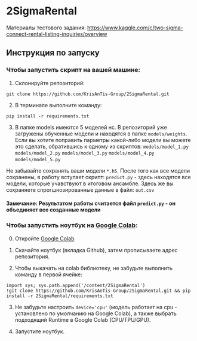 # 2SigmaRental
Материалы тестового задания: 
https://www.kaggle.com/c/two-sigma-connect-rental-listing-inquiries/overview

## Инструкция по запуску
### Чтобы запустить скрипт на вашей машине:

1) Cклонируйте репозиторий:

`git clone https://github.com/KrisAnTis-Group/2SigmaRental.git`

2) В терминале выполните команду:

`pip install -r requirements.txt`

3) В папке models имеются 5 моделей нс. В репозиторий уже загружены обученные модели и находятся в папке `models/weights`. Если вы хотите поправить парметры какой-либо модели вы можете это сделать, обратившись к одному из скриптов:
`models/model_1.py`
`models/model_2.py`
`models/model_3.py`
`models/model_4.py`
`models/model_5.py`

Не забывайте сохранять ваши модели `*.h5`. После того как все модели сохранены, в работу вступает скрипт: `predict.py` - здесь находятся все модели, которые учавствуют в итоговом ансамбле. Здесь же вы сохраняете спрогшнозированные данные в файл: `out.csv`

#### Замечание: Результатом работы считается файл `predict.py` - он объединяет все созданные модели

### Чтобы запустить ноутбук на [Google Colab](https://colab.research.google.com):

0) Откройте [Google Colab](https://colab.research.google.com)

1) Скачайте ноутбук (вкладка Github), затем прописываете адрес репозитория.

2) Чтобы выкачать на colab библиотеку, не забудьте выполнить команду в первой ячейке:

```
import sys; sys.path.append('/content/2SigmaRental')
!git clone https://github.com/KrisAnTis-Group/2SigmaRental.git && pip install -r 2SigmaRental/requirements.txt
```

3) Не забудьте настроить `device='cpu'` (модель работает на cpu - установлено по умолчанию на Google Colab), а также выбрать подходящий Runtime в Google Colab (CPU/TPU/GPU).

4) Запустите ноутбук.
